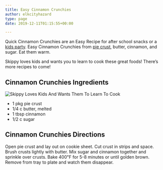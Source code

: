 ```yaml
---
title: Easy Cinnamon Crunchies
author: elkcityhazard
type: page
date: 2019-12-11T01:15:55+00:00

---
```

Quick Cinnamon Crunchies are an Easy Recipe for after school snacks or a [kids party][1]. Easy Cinnamon Crunchies from [pie crust][2], butter, cinnamon, and sugar. Eat them warm.

Skippy loves kids and wants you to learn to cook these great foods! There&#8217;s more recipes to come!

## Cinnamon Crunchies Ingredients

![Skippy Loves Kids And Wants Them To Learn To Cook][3] 

  * 1 pkg pie crust
  * 1/4 c butter, melted
  * 1 tbsp cinnamon
  * 1/2 c sugar

## Cinnamon Crunchies Directions

Open pie crust and lay out on cookie sheet. Cut crust in strips and space. Brush crusts lightly with butter. Mix sugar and cinnamon together and sprinkle over crusts. Bake 400&#8457; for 5-8 minutes or until golden brown. Remove from tray to plate and watch them disappear.

 [1]: /wordpress/kids-corner-recipes/
 [2]: /wordpress/recipe-basics-and-sauces/
 [3]: http://www.quick-e-recipes.com/sitebuildercontent/sitebuilderpictures/.pond/skippy1024.JPG.w300h225.jpg